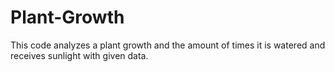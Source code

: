 # Plant-Growth
This code analyzes a plant growth and the amount of times it is watered and receives sunlight with given data. 
